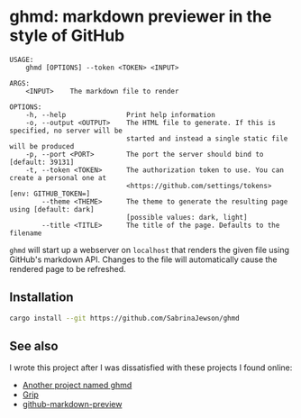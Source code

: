 # ghmd: markdown previewer in the style of GitHub

```
USAGE:
    ghmd [OPTIONS] --token <TOKEN> <INPUT>

ARGS:
    <INPUT>    The markdown file to render

OPTIONS:
    -h, --help               Print help information
    -o, --output <OUTPUT>    The HTML file to generate. If this is specified, no server will be
                             started and instead a single static file will be produced
    -p, --port <PORT>        The port the server should bind to [default: 39131]
    -t, --token <TOKEN>      The authorization token to use. You can create a personal one at
                             <https://github.com/settings/tokens> [env: GITHUB_TOKEN=]
        --theme <THEME>      The theme to generate the resulting page using [default: dark]
                             [possible values: dark, light]
        --title <TITLE>      The title of the page. Defaults to the filename
```

`ghmd` will start up a webserver on `localhost` that renders the given file using GitHub's markdown
API. Changes to the file will automatically cause the rendered page to be refreshed.

## Installation

```sh
cargo install --git https://github.com/SabrinaJewson/ghmd
```

## See also

I wrote this project after I was dissatisfied with these projects I found online:

- [Another project named ghmd](https://github.com/gilliek/ghmd)
- [Grip](https://github.com/joeyespo/grip)
- [github-markdown-preview](https://github.com/dmarcotte/github-markdown-preview)
